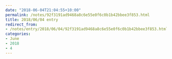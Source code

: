 ```yaml
---
date: "2018-06-04T21:04:55+10:00"
permalink: /notes/92f3191ad9468a8c6e55e0f6c0b1b42bbee3f853.html
title: 2018/06/04 entry
redirect_from:
- /notes/entry/2018/06/04/92f3191ad9468a8c6e55e0f6c0b1b42bbee3f853.html
categories:
- June
- 2018
- 4
---
```

